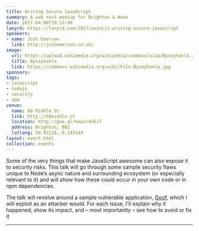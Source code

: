```yaml
---
title: Writing Secure JavaScript
summary: A web tech meetup for Brighton & Hove
date: 2017-04-06T19:15:00
lanyrd: https://lanyrd.com/2017/asyncjs-writing-secure-javascript
speakers:
- name: Josh Emerson
  link: http://joshemerson.co.uk/
image:
  url: https://upload.wikimedia.org/wikipedia/commons/a/aa/Byseyhanla.jpg
  title: Byseyhanla
  link: https://commons.wikimedia.org/wiki/File:Byseyhanla.jpg
sponsors:
tags:
- javascript
- nodejs
- security
- npm
venue:
  name: 68 Middle St
  link: http://68middle.st
  location: http://goo.gl/maps/dxEiT
  address: Brighton, BN1
  latlong: 50.82116,-0.143144
layout: event.html
collection: events
---
```


Some of the very things that make JavaScript awesome can also expose it to security risks. This talk will go through some sample security flaws unique to Node’s async nature and surrounding ecosystem (or especially relevant to it) and will show how these could occur in your own code or in npm dependencies.

The talk will revolve around a sample vulnerable application, [Goof](https://github.com/Snyk/goof), which I will exploit as an attacker would. For each issue, I'll explain why it happened, show its impact, and – most importantly – see how to avoid or fix it

---
